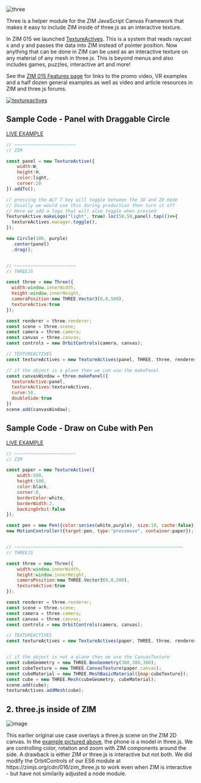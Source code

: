 ![three](https://github.com/danzen/zim-three/assets/380281/1256b99e-01a0-4870-8eff-ed8de22b7993)

<p>Three is a helper module for the ZIM JavaScript Canvas Framework that makes it easy to include ZIM inside of three.js as an interactive texture.</p>

<p>In ZIM 015 we launched <a href=https://zimjs.com/015>TextureActives</a>.  This is a system that reads raycast x and y and passes the data into ZIM instead of pointer position.  
Now anything that can be done in ZIM can be used as an interactive texture on any material of any mesh in three.js.  This is beyond menus and also includes games, puzzles, interactive art and more!
</p>
<p>See the <a href=https://zimjs.com/015>ZIM 015 Features page</a> for links to the promo video, VR examples and a half dozen general examples as well as video and article resources in ZIM and three.js forums.</p>


<a href=https://zimjs.com/015>![textureactives](https://github.com/danzen/zim-three/assets/380281/f28fc27f-538b-40aa-8375-6f0b8bc422a8)</a>

<h2>Sample Code - Panel with Draggable Circle</h2>
<p><a href=https://zimjs.com/015/textureactive_simple.html>LIVE EXAMPLE</a></p>

```JavaScript
// ~~~~~~~~~~~~~~~~~~~~~~~
// ZIM

const panel = new TextureActive({
    width:W,
    height:H,
    color:light,
    corner:20
}).addTo();

// pressing the ALT T key will toggle between the 3D and 2D mode
// Usually we would use this during production then turn it off
// Here we add a logo that will also toggle when pressed	
TextureActive.makeLogo("light", true).loc(50,50,panel).tap(()=>{
  textureActives.manager.toggle();
});

new Circle(100, purple)
  .center(panel)
  .drag();    


// ~~~~~~~~~~~~~~~~~~~~~~~
// THREEJS

const three = new Three({
  width:window.innerWidth, 
  height:window.innerHeight, 
  cameraPosition:new THREE.Vector3(0,0,500),
  textureActive:true
});

const renderer = three.renderer;
const scene = three.scene;
const camera = three.camera;
const canvas = three.canvas;
const controls = new OrbitControls(camera, canvas);

// TEXTUREACTIVES
const textureActives = new TextureActives(panel, THREE, three, renderer, scene, camera, controls);

// if the object is a plane then we can use the makePanel
const canvasWindow = three.makePanel({
  textureActive:panel, 
  textureActives:textureActives, 
  curve:50,
  doubleSide:true
})
scene.add(canvasWindow);   
```

<h2>Sample Code - Draw on Cube with Pen</h2>
<p><a href=https://zimjs.com/015/textureactive_simple2.html>LIVE EXAMPLE</a></p>

```JavaScript
// ~~~~~~~~~~~~~~~~~~~~~~~
// ZIM

const paper = new TextureActive({
	width:500,
	height:500,
	color:black,
	corner:0,
	borderColor:white,
	borderWidth:2,
	backingOrbit:false
});

const pen = new Pen({color:series(white,purple), size:10, cache:false}).center(paper);
new MotionController({target:pen, type:"pressmove", container:paper});


// ~~~~~~~~~~~~~~~~~~~~~~~~~~~~~~~~~~~~~~~~~~~~~~~~~~~~~~~~~~~~~~~
// THREEJS

const three = new Three({
	width:window.innerWidth, 
	height:window.innerHeight, 
	cameraPosition:new THREE.Vector3(0,0,500),
	textureActive:true
});

const renderer = three.renderer;
const scene = three.scene;
const camera = three.camera;
const canvas = three.canvas;
const controls = new OrbitControls(camera, canvas);

// TEXTUREACTIVES
const textureActives = new TextureActives(paper, THREE, three, renderer, scene, camera, controls);


// if the object is not a plane then we use the CanvasTexture
const cubeGeometry = new THREE.BoxGeometry(300,300,300);
const cubeTexture = new THREE.CanvasTexture(paper.canvas);
const cubeMaterial = new THREE.MeshBasicMaterial({map:cubeTexture});
const cube = new THREE.Mesh(cubeGeometry, cubeMaterial);           
scene.add(cube); 
textureActives.addMesh(cube);

```


<h2>2. three.js inside of ZIM</h2>

![image](https://github.com/danzen/zim-three/assets/380281/4419faec-84fd-4c9a-a79c-6aff1f671a48)

<p>This earlier original use case overlays a three.js scene on the ZIM 2D canvas.  In the <a href=https://zimjs.com/three/>example&nbsp;pictured&nbsp;above</a>, the phone is a model in three.js.  We are controlling color, rotation and zoom with ZIM components around the side.  A drawback is either ZIM or three.js is interactive but not both.  We did modify the OrbitControls of our ES6 module at https://zimjs.org/cdn/016/zim_three.js to work even when ZIM is interactive - but have not similarily adjusted a node module.</p>


    



